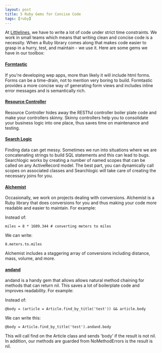 ```yaml
---
layout: post
title: 5 Ruby Gems for Concise Code
tags: [ruby]
---
```


At [Littlelines](http://littlelines.com), we have to write a lot of code under strict time constraints. We work in small teams which means that writing clean and concise code is a necessity. When a Ruby library comes along that makes code easier to grasp in a hurry, test, and maintain - we use it. Here are some gems we have in our toolbox:

#### [Formtastic](http://github.com/justinfrench/formtastic)

If you're developing wep apps, more than likely it will include html forms.  Forms can be a time-drain, not to mention very boring to build. Formtastic provides a more concise way of generating form views and includes inline error messages and is semantically rich.

#### [Resource  Controller](http://github.com/giraffesoft/resource_controller)

Resource Controller hides away the RESTful controller boiler plate code and make your controllers skinny. Skinny controllers help you to consolidate your business logic into one place, thus saves time on maintenance and testing.

#### [Search Logic](http://github.com/binarylogic/searchlogic)

Finding data can get messy. Sometimes we run into situations where we are concatenating strings to build SQL statements and this can lead to bugs. Searchlogic works by creating a number of named scopes that can be called on any ActiveRecord model. The best part, you can dynamically call scopes on associated classes and Searchlogic will take care of creating the necessary joins for you.

#### [Alchemist](http://github.com/toastyapps/alchemist)

Occasionally, we work on projects dealing with conversions.  Alchemist is a Ruby library that does conversions for you and thus making your code more readable and easier to maintain. For example:

Instead of:

    miles = 8 * 1609.344 # converting meters to miles

We can write:

    8.meters.to.miles

Alchemist includes a staggering array of conversions including distance, mass, volume, and more.

#### [andand](http://andand.rubyforge.org/)

andand is a handy gem that allows allows natural method chaining for methods that can return nil. This saves a lot of boilerplate code and improves readability. For example:

Instead of:

    @body = (article = Article.find_by_title('test')) && article.body

We can write this:

    @body = Article.find_by_title('test').andand.body

This will call find on the Article class and sends 'body' if the result is not nil. In addition, our methods are guarded from NoMethodErrors is the result is nil.


